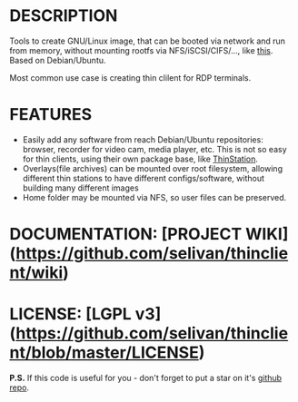 # DESCRIPTION
Tools to create GNU/Linux image, that can be booted via network and run from memory, without mounting rootfs via NFS/iSCSI/CIFS/..., like [this](https://help.ubuntu.com/community/DisklessUbuntuHowto). Based on Debian/Ubuntu.

Most common use case is creating thin clilent for RDP terminals.

# FEATURES
 * Easily add any software from reach Debian/Ubuntu repositories: browser, recorder for video cam, media player, etc. This is not so easy for thin clients, using their own package base, like [ThinStation](http://sourceforge.net/apps/mediawiki/thinstation/index.php?title=Main_Page).
 * Overlays(file archives) can be mounted over root filesystem, allowing different thin stations to have different configs/software, without building many different images
 * Home folder may be mounted via NFS, so user files can be preserved.

# DOCUMENTATION: [PROJECT WIKI] (https://github.com/selivan/thinclient/wiki)

# LICENSE: [LGPL v3] (https://github.com/selivan/thinclient/blob/master/LICENSE)

**P.S.** If this code is useful for you - don't forget to put a star on it's [github repo](https://github.com/selivan/thinclient).
